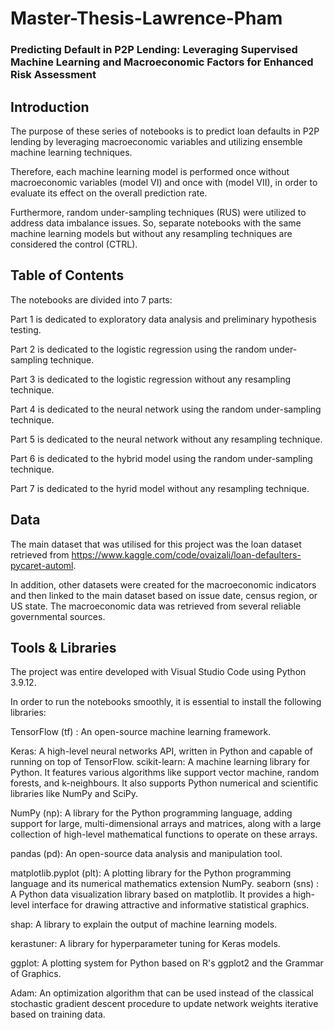 # Master-Thesis-Lawrence-Pham
### Predicting Default in P2P Lending: Leveraging Supervised Machine Learning and Macroeconomic Factors for Enhanced Risk Assessment

## Introduction
The purpose of these series of notebooks is to predict loan defaults in P2P lending by leveraging macroeconomic variables and utilizing ensemble machine learning techniques.

Therefore, each machine learning model is performed once without macroeconomic variables (model VI) and once with (model VII), in order to evaluate its effect on the overall prediction rate. 

Furthermore, random under-sampling techniques (RUS) were utilized to address data imbalance issues. So, separate notebooks with the same machine learning models but without any resampling techniques are considered the control (CTRL).

## Table of Contents
The notebooks are divided into 7 parts:

Part 1 is dedicated to exploratory data analysis and preliminary hypothesis testing.

Part 2 is dedicated to the logistic regression using the random under-sampling technique.

Part 3 is dedicated to the logistic regression without any resampling technique.

Part 4 is dedicated to the neural network using the random under-sampling technique.

Part 5 is dedicated to the neural network without any resampling technique.

Part 6 is dedicated to the hybrid model using the random under-sampling technique.

Part 7 is dedicated to the hyrid model without any resampling technique.

## Data
The main dataset that was utilised for this project was the loan dataset retrieved from https://www.kaggle.com/code/ovaizali/loan-defaulters-pycaret-automl.

In addition, other datasets were created for the macroeconomic indicators and then linked to the main dataset based on issue date, census region, or US state. 
The macroeconomic data was retrieved from several reliable governmental sources.

## Tools & Libraries
The project was entire developed with Visual Studio Code using Python 3.9.12.

In order to run the notebooks smoothly, it is essential to install the following libraries:

TensorFlow (tf)	: An open-source machine learning framework.

Keras: A high-level neural networks API, written in Python and capable of running on top of TensorFlow.
scikit-learn: A machine learning library for Python. It features various algorithms like support vector machine, random forests, and k-neighbours. It also supports Python numerical and scientific libraries like NumPy and SciPy.

NumPy (np): A library for the Python programming language, adding support for large, multi-dimensional arrays and matrices, along with a large collection of high-level mathematical functions to operate on these arrays.

pandas (pd): An open-source data analysis and manipulation tool. 

matplotlib.pyplot (plt): A plotting library for the Python programming language and its numerical mathematics extension NumPy.
seaborn (sns)	: A Python data visualization library based on matplotlib. It provides a high-level interface for drawing attractive and informative statistical graphics.

shap: A library to explain the output of machine learning models.

kerastuner: A library for hyperparameter tuning for Keras models.

ggplot: A plotting system for Python based on R's ggplot2 and the Grammar of Graphics.

Adam: An optimization algorithm that can be used instead of the classical stochastic gradient descent procedure to update network weights iterative based on training data.





